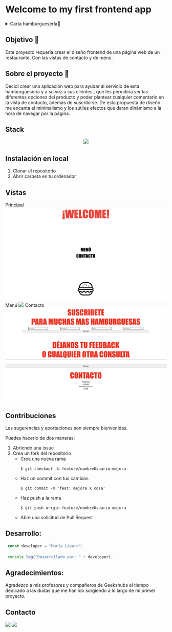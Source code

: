 # Welcome to my first frontend app

<details>
  <summary>Carta hamburguesería📝</summary>
  <ol>
    <li><a href="#objetivo-🎯">Objetivo</a></li>
    <li><a href="#sobre-el-proyecto-🔎">Sobre el proyecto</a></li>
    <li><a href="#stack">Stack</a></li>
    <li><a href="#instalación-en-local">Instalación</a></li>
    <li><a href="#vistas">Vistas</a></li>
    <li><a href="#contribuciones">Contribuciones</a></li>
    <li><a href="#licencia">Licencia</a></li>
    <li><a href="#webgrafia">Webgrafia</a></li>
    <li><a href="#desarrollo">Desarrollo</a></li>
    <li><a href="#agradecimientos">Agradecimientos</a></li>
    <li><a href="#contacto">Contacto</a></li>
  </ol>
</details>

## Objetivo 🎯
Este proyecto requería crear el diseño frontend de una página web de un restaurante. Con las vistas de contacto y de menú.

## Sobre el proyecto 🔎
Decidí crear una aplicación web para ayudar al servicio de esta hamburguesería y a su vez a sus clientes , que les permitiría ver las diferentes opciones del producto y poder plantear cualquier comentario en la vista de contacto, además de suscribirse. De esta propuesta de diseño me encanta el minimalismo y los sútiles efectos que daran dinámismo a la hora de navegar por la página.
  


## Stack
<div align="center">
<a href="">
    <img src= "https://sergiosanz.dev/static/b0ad08bfda05fba464bf2927db87772d/6df68/html-css.png"/>
</a>

 </div>

## Instalación en local
1. Clonar el repositorio
 2. Abrir carpeta en tu ordenador
## Vistas
Principal
<img src="img/vista principal.png">  
Menú
<img src="img/vista menú.png">
Contacto
<img src="img/vista contacto.png">



## Contribuciones
Las sugerencias y aportaciones son siempre bienvenidas.  

Puedes hacerlo de dos maneras:

1. Abriendo una issue
2. Crea un fork del repositorio
    - Crea una nueva rama  
        ```
        $ git checkout -b feature/nombreUsuario-mejora
        ```
    - Haz un commit con tus cambios 
        ```
        $ git commit -m 'feat: mejora X cosa'
        ```
    - Haz push a la rama 
        ```
        $ git push origin feature/nombreUsuario-mejora
        ```
    - Abre una solicitud de Pull Request




## Desarrollo:

``` js
 const developer = "María Lázaro";

 console.log("Desarrollado por: " + developer);
```  

## Agradecimientos:

Agradezco a mis profesores y compañeros de Geekshubs el tiempo dedicado a las dudas que me han ido surgiendo a lo largo de mi primer proyecto.


## Contacto

<a href = "mailto:marialazaro.code@gmail.com"><img src="https://img.shields.io/badge/Gmail-C6362C?style=for-the-badge&logo=gmail&logoColor=white" target="_blank"></a>
<a href="https://www.linkedin.com/in/linkedinUser/" target="_blank"><img src="https://img.shields.io/badge/-LinkedIn-%230077B5?style=for-the-badge&logo=linkedin&logoColor=white" target="_blank"></a> 
</p>
